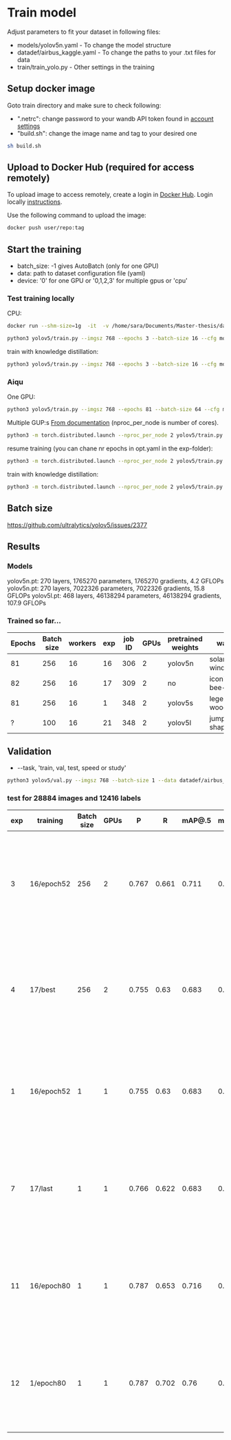 # Train model 

Adjust parameters to fit your dataset in following files:
* models/yolov5n.yaml - To change the model structure
* datadef/airbus_kaggle.yaml - To change the paths to your .txt files for data
* train/train_yolo.py - Other settings in the training

## Setup docker image
Goto train directory and make sure to check following:
- ".netrc": change password to your wandb API token found in [account settings](https://wandb.ai/settings)
- "build.sh": change the image name and tag to your desired one
````bash
sh build.sh
````
## Upload to Docker Hub (required for access remotely)
To upload image to access remotely, create a login in [Docker Hub](https://hub.docker.com/). 
Login locally [instructions](https://docs.docker.com/engine/reference/commandline/login/).

Use the following command to upload the image:
````bash
docker push user/repo:tag
````

## Start the training
* batch_size: -1 gives AutoBatch (only for one GPU)
* data: path to dataset configuration file (yaml)
* device:  '0' for one GPU or '0,1,2,3' for multiple gpus or 'cpu'
### Test training locally
CPU: 
````bash
docker run --shm-size=1g  -it  -v /home/sara/Documents/Master-thesis/dataset/only_boats:/example_data sara980710/yolov5_kd_env:v1.0
````
````bash
python3 yolov5/train.py --imgsz 768 --epochs 3 --batch-size 16 --cfg models/yolov5n.yaml --data datadef/airbus_kaggle.yaml --weights yolov5n.pt --project /project/yolo_results --device cpu --workers 1
````

train with knowledge distillation:
````bash
python3 yolov5/train.py --imgsz 768 --epochs 3 --batch-size 16 --cfg models/yolov5n.yaml --data datadef/airbus_kaggle.yaml --weights yolov5n.pt --project /project/yolo_results --device cpu --workers 1 --kd_weights yolov5s.pt
````
### Aiqu
One GPU:
````bash
python3 yolov5/train.py --imgsz 768 --epochs 81 --batch-size 64 --cfg models/yolov5n.yaml --data datadef/airbus_kaggle_aiqu.yaml --weights yolov5n.pt --project /project/yolo_results --device 0 --save-period 1 
````
Multiple GUP:s [From documentation](https://docs.ultralytics.com/tutorials/multi-gpu-training/) (nproc_per_node is number of cores).
````bash
python3 -m torch.distributed.launch --nproc_per_node 2 yolov5/train.py --imgsz 768 --epochs 81 --batch-size 256 --cfg models/yolov5n.yaml --data datadef/airbus_kaggle_aiqu.yaml --weights yolov5n.pt --project /project/yolo_results --device 0,1 --save-period 10 --cache
````
resume training (you can chane nr epochs in opt.yaml in the exp-folder):
````bash
python3 -m torch.distributed.launch --nproc_per_node 2 yolov5/train.py --device 0,1 --save-period 10 --cache --resume /project/yolo_results/exp16/weights/best.pt
````
train with knowledge distillation:
````bash
python3 -m torch.distributed.launch --nproc_per_node 2 yolov5/train.py --imgsz 768 --epochs 81 --batch-size 256 --cfg models/yolov5n.yaml --data datadef/airbus_kaggle_aiqu.yaml --weights yolov5n.pt --project /project/yolo_results --device 0,1 --save-period 10 --cache --kd_weights /project/yolo_results/exp/weights/epoch80.pt
````

## Batch size
https://github.com/ultralytics/yolov5/issues/2377

## Results 
### Models
yolov5n.pt: 270 layers, 1765270 parameters, 1765270 gradients, 4.2 GFLOPs
yolov5n.pt: 270 layers, 7022326 parameters, 7022326 gradients, 15.8 GFLOPs
yolov5l.pt: 468 layers, 46138294 parameters, 46138294 gradients, 107.9 GFLOPs

### Trained so far...
| Epochs  | Batch size | workers | exp | job ID | GPUs | pretrained weights | wandb |
| ------ | --------- | ------ | ----------- | ---- | ------ | --| -- |
| 81  | 256  | 16 | 16 | 306 | 2 | yolov5n | solar-wind-2 |
| 82  | 256  | 16 | 17 | 309 | 2 | no | iconic-bee-4 |
| 81  | 256  | 16 | 1 | 348 | 2 | yolov5s | legendary-wood-5 |
| ?  | 100  | 16 | 21 | 348 | 2 | yolov5l | jumping-shape-11 |

## Validation
* --task, 'train, val, test, speed or study'
````bash
python3 yolov5/val.py --imgsz 768 --batch-size 1 --data datadef/airbus_kaggle_aiqu.yaml --weights /project/yolo_results/exp16/weights/best.pt --project /project/yolo_results_test --device 0 --task test --save-txt
````

### test for 28884 images and 12416 labels
| exp | training   | Batch size  | GPUs | P | R | mAP@.5 | mAP@.5:.95 | Speed |
| --- | ---------- | ----------  | ---- | - | - | ------ | ---------- | ----- |
| 3   | 16/epoch52 | 256   | 2 | 0.767 | 0.661 | 0.711 | 0.442 |  0.1ms pre-process, 0.9ms inference, 0.6ms NMS per image at shape (256, 3, 768, 768) |
| 4   | 17/best    | 256   | 2 | 0.755 | 0.63  | 0.683 | 0.425 |  0.1ms pre-process, 0.9ms inference, 0.5ms NMS per image at shape (256, 3, 768, 768) |
| 1   | 16/epoch52 | 1     | 1 | 0.755 | 0.63  | 0.683 | 0.425 |  0.2ms pre-process, 7.2ms inference, 0.6ms NMS per image at shape (1, 3, 768, 768) |
| 7   | 17/last    | 1     | 1 | 0.766 | 0.622 | 0.683 | 0.425 |  0.2ms pre-process, 7.2ms inference, 0.6ms NMS per image at shape (1, 3, 768, 768) |
| 11  | 16/epoch80 | 1     | 1 | 0.787 | 0.653 | 0.716 | 0.447 |  0.3ms pre-process, 7.1ms inference, 0.6ms NMS per image at shape (1, 3, 768, 768) |
| 12  | 1/epoch80  | 1     | 1 | 0.787 | 0.702 | 0.76 | 0.489 |  0.3ms pre-process, 8.1ms inference, 0.6ms NMS per image at shape (1, 3, 768, 768) |
